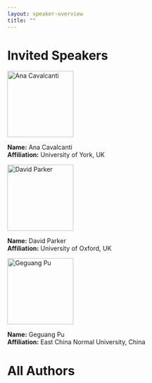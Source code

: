 ```yaml
---
layout: speaker-overview
title: ""
---
```


# Invited Speakers

<div class="container">
<div class="row justify-content-start p-3">
    <div class="col-sm-2">
        <a href="/2024/speakers/anacavalcanti/">
            <div class="speakers-hover"></div>
            <img src="/2024/assets/img/ana.jpg" alt="Ana Cavalcanti" title="Ana Cavalcanti" width="150"/>
        </a>
    </div>
    <div class="col-sm-10">
        <p><b>Name:</b> Ana Cavalcanti <br/>
        <b>Affiliation:</b> University of York, UK <br/>
        </p>
    </div>
</div>
<div class="row justify-content-start p-3">
    <div class="col-sm-2">
        <a href="/2024/speakers/davidparker/">
            <div class="speakers-hover"></div>
            <img src="/2024/assets/img/people/david.jpg" alt="David Parker" title="David Parker" width="150"/>
        </a>
    </div>
    <div class="col-sm-10">
        <p><b>Name:</b> David Parker <br/>
        <b>Affiliation:</b> University of Oxford, UK <br/>
        </p>
    </div>
</div>
<div class="row justify-content-start p-3">
    <div class="col-sm-2">
        <a href="/2022/speakers/geguangpu/">
            <div class="speakers-hover"></div>
            <img src="/2024/assets/img/pu.png" alt="Geguang Pu" title="Geguang Pu" width="150"/>
        </a>
    </div>
    <div class="col-sm-10">
        <p><b>Name:</b> Geguang Pu <br/>
        <b>Affiliation:</b> East China Normal University, China <br/>
    </div>
</div>
</div>

# All Authors
